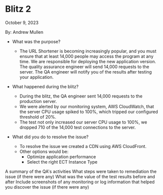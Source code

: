 
# Blitz 2
October 9, 2023

By: Andrew Mullen

- What was the purpose?
  - The URL Shortener is becoming increasingly popular, and you must ensure that at least 14,000 people may access the program at any time.  We are responsible for deploying the new application version. The quality assurance engineer will send 14,000 requests to the server. The QA engineer will notify you of the results after testing your application.

- What happened during the blitz?
  - During the blitz, the QA engineer sent 14,000 requests to the production server.
  - We were alerted by our monitoring system, AWS CloudWatch, that the server CPU usage spiked to 100%, which tripped our configured threshold of 20%.
  - The test not only increased our server CPU usage to 100%, we dropped 710 of the 14,000 test connections to the server.
    
- What did you do to resolve the issue?
  - To resolve the issue we created a CDN using AWS CloudFront.
  - Other options would be:
    - Optimize application performance
    - Select the right ECT Instance Type
    

A summary of the QA's activities
What steps were taken to remediation the issue (if there were any) 
What was the value of the test results before and after
Include screenshots of any monitoring or log information that helped you discover the issue (if there were any)
      
